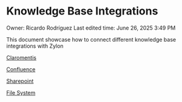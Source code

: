 # Knowledge Base Integrations

Owner: Ricardo Rodríguez
Last edited time: June 26, 2025 3:49 PM

This document showcase how to connect different knowledge base integrations with Zylon

[Claromentis](Knowledge%20Base%20Integrations%2019e00531e9a7800ead89c50730a8771d/Claromentis%201bd00531e9a78060806de684c604d38c.md)

[Confluence](Knowledge%20Base%20Integrations%2019e00531e9a7800ead89c50730a8771d/Confluence%201bd00531e9a78044abfdfcbad95408d1.md)

[Sharepoint](Knowledge%20Base%20Integrations%2019e00531e9a7800ead89c50730a8771d/Sharepoint%201ce00531e9a78088bb35cb617f9893d6.md)

[File System](Knowledge%20Base%20Integrations%2019e00531e9a7800ead89c50730a8771d/File%20System%2020a00531e9a78015b95ee7d8831f2ee0.md)